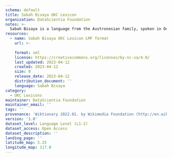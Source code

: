 ```yaml
---
schema: default
title: Sabah Bisaya UKC Lexicon
organization: DataScientia Foundation
notes: >-
  Sabah Bisaya is a language from the Austronesian family, spoken in Oceania. The UKC Lexicon of Sabah Bisaya is represented as a lexico-semantic network. It consists of words, word senses, synsets, as well as sense-level and synset-level relationships.
resources:
  - name: Sabah Bisaya UKC Lexicon LMF format
    url: >-
      
    format: xml
    license: https://creativecommons.org/licenses/by-nc-sa/4.0/
    last_updated: 2023-04-12
    created: 2023-04-12
    size: 0
    release_date: 2023-04-12
    distribution_document: ''
    language: Sabah Bisaya
category:
  - UKC Lexicons
maintainer: DataScientia Foundation
maintainer_email: ''
tags: ''
provenance: 'Wiktionary 2022.01. by Wikimedia Foundation (http://en.wiktionary.org); Princeton WordNet 2.1 by Princeton University (https://wordnet.princeton.edu)'
version: '1.0'
dataset_level: Language Level (L1-2)
dataset_access: Open Access
dataset_description: ''
landing_page: ''
latitude_map: 5.25
longitude_map: 117.0
---
```


